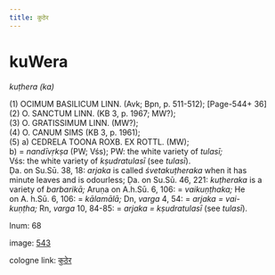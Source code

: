 ```yaml
---
title: कुठेर
---
```


# kuWera

<i>kuṭhera (ka)</i>  <div n="P" />(1) <bot>OCIMUM BASILICUM LINN.</bot> (Avk; Bpn, p. 511-512); [Page-544+ 36] <div n="P" />(2) <bot>O. SANCTUM LINN.</bot> (KB 3, p. 1967; MW?); <div n="P" />(3) <bot>O. GRATISSIMUM LINN.</bot> (MW?); <div n="P" />(4) <bot>O. CANUM SIMS</bot> (KB 3, p. 1961); <div n="P" />(5) a) <bot>CEDRELA TOONA ROXB. EX ROTTL.</bot> (MW); <div n="lb" />b) = <i>nandīvṛkṣa</i> (PW; Vśs); PW: the white variety of <i>tulasī;</i> <div n="lb" />Vśs: the white variety of <i>kṣudratulasī</i> (see <i>tulasī</i>). <div n="P" />Ḍa. on Su.Sū. 38, 18: <i>arjaka</i> is called <i>śvetakuṭheraka</i> when it has <div n="lb" />minute leaves and is odourless; Ḍa. on Su.Sū. 46, 221: <i>kuṭheraka</i> is a <div n="lb" />variety of <i>barbarikā;</i> Aruṇa on <bot>A.</bot>h.Sū. 6, 106: = <i>vaikuṇṭhaka;</i> He <div n="lb" />on <bot>A.</bot> h.Sū. 6, 106: = <i>kālamālā;</i> Dn, <i>varga</i> 4, 54: = <i>arjaka = vai-</i> <div n="lb" /><i>kuṇṭha;</i> Rn, <i>varga</i> 10, 84-85: = <i>arjaka = kṣudratulasī</i> (see <i>tulasī</i>).

lnum: 68

image: [543](https://www.sanskrit-lexicon.uni-koeln.de/scans/csl-apidev/servepdf.php?dict=snp&page=543)

cologne link: [कुठेर](https://sanskrit-lexicon.uni-koeln.de/scans/csl-apidev/getword.php?dict=snp&key=कुठेर)

